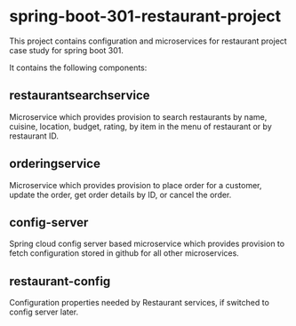 
# spring-boot-301-restaurant-project
This project contains configuration and microservices for restaurant project case study for spring boot 301.

It contains the following components:

## restaurantsearchservice

Microservice which provides provision to search restaurants by name, cuisine, location, budget, rating, by item in the menu of restaurant or by restaurant ID.

## orderingservice

Microservice which provides provision to place order for a customer, update the order, get order details by ID, or cancel the order.

## config-server

Spring cloud config server based microservice which provides provision to fetch configuration stored in github for all other microservices.

## restaurant-config

Configuration properties needed by Restaurant services, if switched to config server later.


